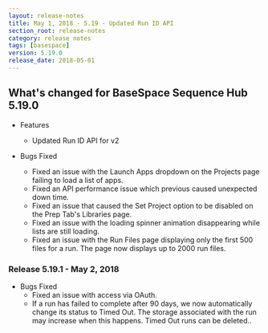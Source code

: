 ```yaml
---
layout: release-notes
title: May 1, 2018 - 5.19 - Updated Run ID API
section_root: release-notes
category: release notes
tags: [basespace]
version: 5.19.0
release_date: 2018-05-01
---
```


## What's changed for BaseSpace Sequence Hub 5.19.0

- Features
  - Updated Run ID API for v2

- Bugs Fixed

  - Fixed an issue with the Launch Apps dropdown on the Projects page failing to load a list of apps.
  - Fixed an API performance issue which previous caused unexpected down time.
  - Fixed an issue that caused the Set Project option to be disabled on the Prep Tab's Libraries page.
  - Fixed an issue with the loading spinner animation disappearing while lists are still loading. 
  - Fixed an issue with the Run Files page displaying only the first 500 files for a run. The page now displays up to 2000 run files. 

### Release 5.19.1 - May 2, 2018

- Bugs Fixed
  - Fixed an issue with access via OAuth.
  - If a run has failed to complete after 90 days, we now automatically change its status to Timed Out. The storage associated with the run may increase when this happens. Timed Out runs can be deleted..

